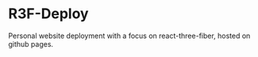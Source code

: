 # R3F-Deploy
Personal website deployment with a focus on react-three-fiber, hosted on github pages.
